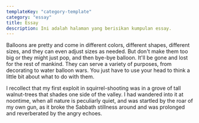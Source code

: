 ```yaml
---
templateKey: "category-template"
category: "essay"
title: Essay
description: Ini adalah halaman yang berisikan kumpulan essay.
---
```


Balloons are pretty and come in different colors, different shapes, different sizes, and they can even adjust sizes as needed. But don't make them too big or they might just pop, and then bye-bye balloon. It'll be gone and lost for the rest of mankind. They can serve a variety of purposes, from decorating to water balloon wars. You just have to use your head to think a little bit about what to do with them.

I recollect that my first exploit in squirrel-shooting was in a grove of tall walnut-trees that shades one side of the valley. I had wandered into it at noontime, when all nature is peculiarly quiet, and was startled by the roar of my own gun, as it broke the Sabbath stillness around and was prolonged and reverberated by the angry echoes.
